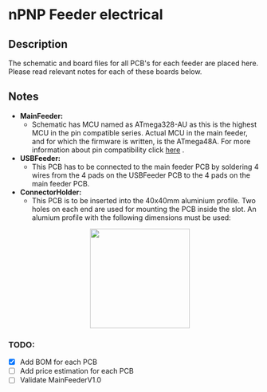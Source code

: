 # nPNP Feeder electrical

## Description
The schematic and board files for all PCB's for each feeder are placed here. Please read relevant notes for each of these boards below.

## Notes
- __MainFeeder:__
  - Schematic has MCU named as ATmega328-AU as this is the highest MCU in the pin compatible series. Actual MCU in the main feeder, and for which the firmware is written, is the ATmega48A. For more information about pin compatibility click [here](https://ww1.microchip.com/downloads/en/DeviceDoc/ATmega48A-PA-88A-PA-168A-PA-328-P-DS-DS40002061B.pdf) .
- __USBFeeder:__
  - This PCB has to be connected to the main feeder PCB by soldering 4 wires from the 4 pads on the USBFeeder PCB to the 4 pads on the main feeder PCB.
- __ConnectorHolder:__
  - This PCB is to be inserted into the 40x40mm aluminium profile. Two holes on each end are used for mounting the PCB inside the slot. An alumium profile with the following dimensions must be used:
  <p align="center">
    <img src="https://user-images.githubusercontent.com/79939269/130835282-64b05ca9-d460-47db-b1bf-ae9916359bbf.png" width="200"/>
  </p>
  
### TODO:
- [x] Add BOM for each PCB
- [ ] Add price estimation for each PCB
- [ ] Validate MainFeederV1.0